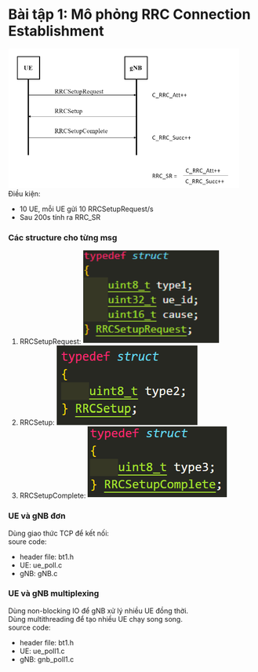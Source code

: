 # Bài tập 1: Mô phỏng RRC Connection Establishment
![](image/bt1.png)
Điều kiện:
- 10 UE, mỗi UE gửi 10 RRCSetupRequest/s
- Sau 200s tính ra RRC_SR

### Các structure cho từng msg
1. RRCSetupRequest: ![](image/msg1.png)
2. RRCSetup: ![](image/msg2.png)
3. RRCSetupComplete: ![](image/msg3.png)

### UE và gNB đơn
Dùng giao thức TCP để kết nối: <br />
soure code:
- header file: bt1.h
- UE: ue_poll.c
- gNB: gNB.c

### UE và gNB multiplexing
Dùng non-blocking IO để gNB xử lý nhiều UE đồng thời.<br />
Dùng multithreading để tạo nhiều UE chạy song song.<br />
source code:
- header file: bt1.h
- UE: ue_poll1.c
- gNB: gnb_poll1.c
